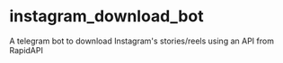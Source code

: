 # instagram_download_bot
A telegram bot to download Instagram's stories/reels using an API from RapidAPI
